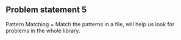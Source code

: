## Problem statement 5
Pattern Matching = Match the patterns in a file, will help us look for problems 
in the whole library.